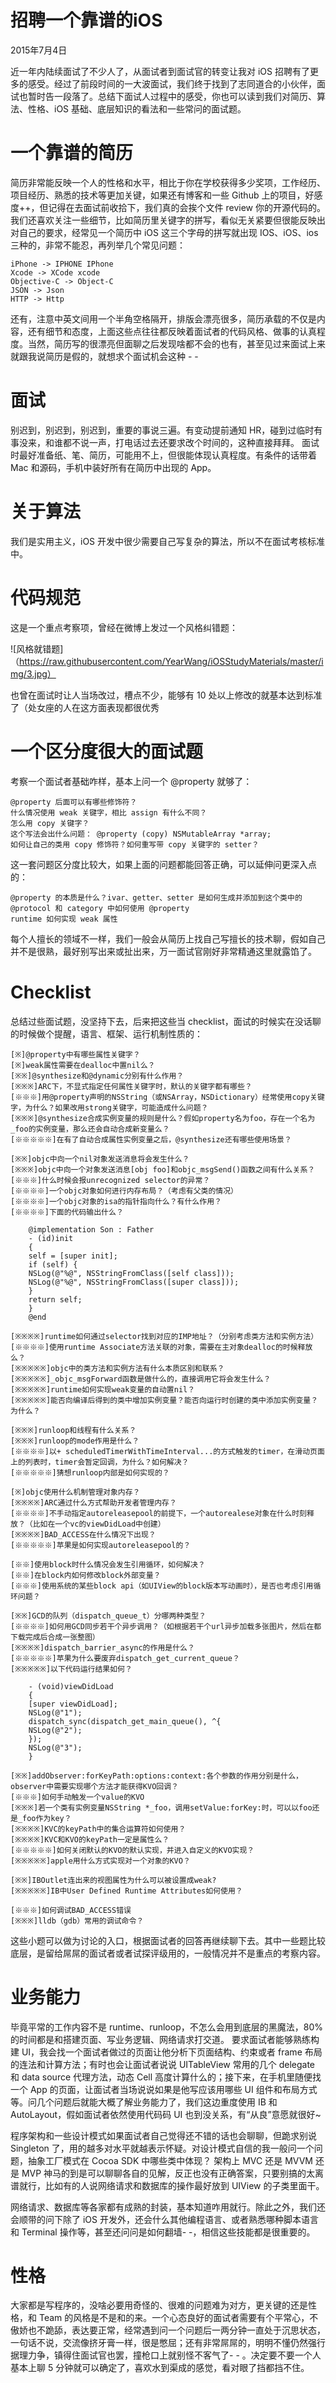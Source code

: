 # 招聘一个靠谱的iOS
2015年7月4日

近一年内陆续面试了不少人了，从面试者到面试官的转变让我对 iOS 招聘有了更多的感受。经过了前段时间的一大波面试，我们终于找到了志同道合的小伙伴，面试也暂时告一段落了。总结下面试人过程中的感受，你也可以读到我们对简历、算法、性格、iOS 基础、底层知识的看法和一些常问的面试题。

# 一个靠谱的简历

简历非常能反映一个人的性格和水平，相比于你在学校获得多少奖项，工作经历、项目经历、熟悉的技术等更加关键，如果还有博客和一些 Github 上的项目，好感度++，但记得在去面试前收拾下，我们真的会挨个文件 review 你的开源代码的。我们还喜欢关注一些细节，比如简历里关键字的拼写，看似无关紧要但很能反映出对自己的要求，经常见一个简历中 iOS 这三个字母的拼写就出现 IOS、iOS、ios 三种的，非常不能忍，再列举几个常见问题：

    iPhone -> IPHONE IPhone
    Xcode -> XCode xcode
    Objective-C -> Object-C
    JSON -> Json
    HTTP -> Http

还有，注意中英文间用一个半角空格隔开，排版会漂亮很多，简历承载的不仅是内容，还有细节和态度，上面这些点往往都反映着面试者的代码风格、做事的认真程度。当然，简历写的很漂亮但面聊之后发现啥都不会的也有，甚至见过来面试上来就跟我说简历是假的，就想求个面试机会这种 - -

# 面试

别迟到，别迟到，别迟到，重要的事说三遍。有变动提前通知 HR，碰到过临时有事没来，和谁都不说一声，打电话过去还要求改个时间的，这种直接拜拜。
面试时最好准备纸、笔、简历，可能用不上，但很能体现认真程度。有条件的话带着 Mac 和源码，手机中装好所有在简历中出现的 App。

# 关于算法

我们是实用主义，iOS 开发中很少需要自己写复杂的算法，所以不在面试考核标准中。

# 代码规范

这是一个重点考察项，曾经在微博上发过一个风格纠错题：

![风格就错题]（https://raw.githubusercontent.com/YearWang/iOSStudyMaterials/master/img/3.jpg）

也曾在面试时让人当场改过，槽点不少，能够有 10 处以上修改的就基本达到标准了（处女座的人在这方面表现都很优秀

# 一个区分度很大的面试题

考察一个面试者基础咋样，基本上问一个 @property 就够了：

    @property 后面可以有哪些修饰符？
    什么情况使用 weak 关键字，相比 assign 有什么不同？
    怎么用 copy 关键字？
    这个写法会出什么问题： @property (copy) NSMutableArray *array;
    如何让自己的类用 copy 修饰符？如何重写带 copy 关键字的 setter？

这一套问题区分度比较大，如果上面的问题都能回答正确，可以延伸问更深入点的：

    @property 的本质是什么？ivar、getter、setter 是如何生成并添加到这个类中的
    @protocol 和 category 中如何使用 @property
    runtime 如何实现 weak 属性

每个人擅长的领域不一样，我们一般会从简历上找自己写擅长的技术聊，假如自己并不是很熟，最好别写出来或扯出来，万一面试官刚好非常精通这里就露馅了。

# Checklist

总结过些面试题，没坚持下去，后来把这些当 checklist，面试的时候实在没话聊的时候做个提醒，语言、框架、运行机制性质的：

    [※]@property中有哪些属性关键字？
    [※]weak属性需要在dealloc中置nil么？
    [※※]@synthesize和@dynamic分别有什么作用？
    [※※※]ARC下，不显式指定任何属性关键字时，默认的关键字都有哪些？
    [※※※]用@property声明的NSString（或NSArray，NSDictionary）经常使用copy关键字，为什么？如果改用strong关键字，可能造成什么问题？
    [※※※]@synthesize合成实例变量的规则是什么？假如property名为foo，存在一个名为_foo的实例变量，那么还会自动合成新变量么？
    [※※※※※]在有了自动合成属性实例变量之后，@synthesize还有哪些使用场景？

    [※※]objc中向一个nil对象发送消息将会发生什么？
    [※※※]objc中向一个对象发送消息[obj foo]和objc_msgSend()函数之间有什么关系？
    [※※※]什么时候会报unrecognized selector的异常？
    [※※※※]一个objc对象如何进行内存布局？（考虑有父类的情况）
    [※※※※]一个objc对象的isa的指针指向什么？有什么作用？
    [※※※※]下面的代码输出什么？

        @implementation Son : Father
        - (id)init
        {
        self = [super init];
        if (self) {
        NSLog(@"%@", NSStringFromClass([self class]));
        NSLog(@"%@", NSStringFromClass([super class]));
        }
        return self;
        }
        @end

    [※※※※]runtime如何通过selector找到对应的IMP地址？（分别考虑类方法和实例方法）
    [※※※※]使用runtime Associate方法关联的对象，需要在主对象dealloc的时候释放么？
    [※※※※※]objc中的类方法和实例方法有什么本质区别和联系？
    [※※※※※]_objc_msgForward函数是做什么的，直接调用它将会发生什么？
    [※※※※※]runtime如何实现weak变量的自动置nil？
    [※※※※※]能否向编译后得到的类中增加实例变量？能否向运行时创建的类中添加实例变量？为什么？

    [※※※]runloop和线程有什么关系？
    [※※※]runloop的mode作用是什么？
    [※※※※]以+ scheduledTimerWithTimeInterval...的方式触发的timer，在滑动页面上的列表时，timer会暂定回调，为什么？如何解决？
    [※※※※※]猜想runloop内部是如何实现的？

    [※]objc使用什么机制管理对象内存？
    [※※※※]ARC通过什么方式帮助开发者管理内存？
    [※※※※]不手动指定autoreleasepool的前提下，一个autorealese对象在什么时刻释放？（比如在一个vc的viewDidLoad中创建）
    [※※※※]BAD_ACCESS在什么情况下出现？
    [※※※※※]苹果是如何实现autoreleasepool的？

    [※※]使用block时什么情况会发生引用循环，如何解决？
    [※※]在block内如何修改block外部变量？
    [※※※]使用系统的某些block api（如UIView的block版本写动画时），是否也考虑引用循环问题？

    [※※]GCD的队列（dispatch_queue_t）分哪两种类型？
    [※※※※]如何用GCD同步若干个异步调用？（如根据若干个url异步加载多张图片，然后在都下载完成后合成一张整图）
    [※※※※]dispatch_barrier_async的作用是什么？
    [※※※※※]苹果为什么要废弃dispatch_get_current_queue？
    [※※※※※]以下代码运行结果如何？

        - (void)viewDidLoad
        {
        [super viewDidLoad];
        NSLog(@"1");
        dispatch_sync(dispatch_get_main_queue(), ^{
        NSLog(@"2");
        });
        NSLog(@"3");
        }

    [※※]addObserver:forKeyPath:options:context:各个参数的作用分别是什么，observer中需要实现哪个方法才能获得KVO回调？
    [※※※]如何手动触发一个value的KVO
    [※※※]若一个类有实例变量NSString *_foo，调用setValue:forKey:时，可以以foo还是_foo作为key？
    [※※※※]KVC的keyPath中的集合运算符如何使用？
    [※※※※]KVC和KVO的keyPath一定是属性么？
    [※※※※※]如何关闭默认的KVO的默认实现，并进入自定义的KVO实现？
    [※※※※※]apple用什么方式实现对一个对象的KVO？

    [※※]IBOutlet连出来的视图属性为什么可以被设置成weak?
    [※※※※※]IB中User Defined Runtime Attributes如何使用？

    [※※※]如何调试BAD_ACCESS错误
    [※※※]lldb（gdb）常用的调试命令？

这些小题可以做为讨论的入口，根据面试者的回答再继续聊下去。其中一些题比较底层，是留给屌屌的面试者或者试探评级用的，一般情况并不是重点的考察内容。

# 业务能力

毕竟平常的工作内容不是 runtime、runloop，不怎么会用到底层的黑魔法，80% 的时间都是和搭建页面、写业务逻辑、网络请求打交道。
要求面试者能够熟练构建 UI，我会找一个面试者做过的页面让他分析下页面结构、约束或者 frame 布局的连法和计算方法；有时也会让面试者说说 UITableView 常用的几个 delegate 和 data source 代理方法，动态 Cell 高度计算什么的；接下来，在手机里随便找一个 App 的页面，让面试者当场说说如果是他写应该用哪些 UI 组件和布局方式等。问几个问题后就能大概了解业务能力了，我们这边重度使用 IB 和 AutoLayout，假如面试者依然使用代码码 UI 也到没关系，有“从良”意愿就很好~

程序架构和一些设计模式如果面试者自己觉得还不错的话也会聊聊，但跪求别说 Singleton 了，用的越多对水平就越表示怀疑。对设计模式自信的我一般问一个问题，抽象工厂模式在 Cocoa SDK 中哪些类中体现？
架构上 MVC 还是 MVVM 还是 MVP 神马的到是可以聊聊各自的见解，反正也没有正确答案，只要别搞的太离谱就行，比如有的人说网络请求和数据库的操作最好放到 UIView 的子类里面干。

网络请求、数据库等各家都有成熟的封装，基本知道咋用就行。除此之外，我们还会顺带的问下除了 iOS 开发外，还会什么其他编程语言、或者熟悉哪种脚本语言和 Terminal 操作等，甚至还问问是如何翻墙- -，相信这些技能都是很重要的。

# 性格

大家都是写程序的，没啥必要用奇怪的、很难的问题难为对方，更关键的还是性格，和 Team 的风格是不是和的来。一个心态良好的面试者需要有个平常心，不傲娇也不跪舔，表达要正常，经常遇到问一个问题后一两分钟一直处于沉思状态，一句话不说，交流像挤牙膏一样，很是憋屈；还有非常屌屌的，明明不懂仍然强行据理力争，镇得住面试官也罢，撞枪口上就别怪不客气了- - 。决定要不要一个人基本上聊 5 分钟就可以确定了，喜欢水到渠成的感觉，看对眼了挡都挡不住。

